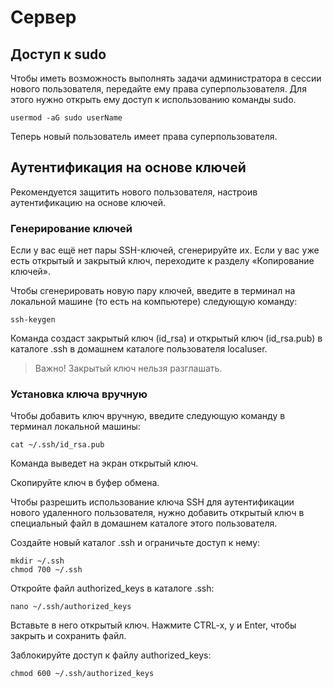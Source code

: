 # Сервер

## Доступ к sudo

Чтобы иметь возможность выполнять задачи администратора в сессии нового пользователя, передайте ему права суперпользователя. Для этого нужно открыть ему доступ к использованию команды sudo.

    usermod -aG sudo userName

Теперь новый пользователь имеет права суперпользователя.

## Аутентификация на основе ключей

Рекомендуется защитить нового пользователя, настроив аутентификацию на основе ключей.

### Генерирование ключей

Если у вас ещё нет пары SSH-ключей, сгенерируйте их. Если у вас уже есть открытый и закрытый ключ, переходите к разделу «Копирование ключей».

Чтобы сгенерировать новую пару ключей, введите в терминал на локальной машине (то есть на компьютере) следующую команду:

    ssh-keygen

Команда создаст закрытый ключ (id_rsa) и открытый ключ (id_rsa.pub) в каталоге .ssh в домашнем каталоге пользователя localuser.

> Важно! Закрытый ключ нельзя разглашать.

### Установка ключа вручную

Чтобы добавить ключ вручную, введите следующую команду в терминал локальной машины:

    cat ~/.ssh/id_rsa.pub

Команда выведет на экран открытый ключ.

Скопируйте ключ в буфер обмена.

Чтобы разрешить использование ключа SSH для аутентификации нового удаленного пользователя, нужно добавить открытый ключ в специальный файл в домашнем каталоге этого пользователя.

Создайте новый каталог .ssh и ограничьте доступ к нему:

    mkdir ~/.ssh
    chmod 700 ~/.ssh

Откройте файл authorized_keys в каталоге .ssh:

    nano ~/.ssh/authorized_keys

Вставьте в него открытый ключ. Нажмите CTRL-x, y и Enter, чтобы закрыть и сохранить файл.

Заблокируйте доступ к файлу authorized_keys:

    chmod 600 ~/.ssh/authorized_keys

